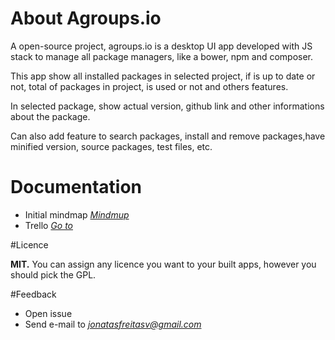# About Agroups.io
A open-source project, agroups.io is a desktop UI app developed with JS stack to manage all package managers, like a bower, npm and composer.

This app show all installed packages in selected project, if is up to date or not, total of packages in project, is used or not and others features.

In selected package, show actual version, github link and other informations about the package.

Can also add feature to search packages, install and remove packages,have minified version, source packages, test files, etc.

# Documentation
- Initial mindmap *[Mindmup](https://atlas.mindmup.com/2015/08/26eb19802d4f013316256761b16289db/agroups_io_/index.html)*
- Trello *[Go to](https://trello.com/agroups)*


#Licence

**MIT.** You can assign any licence you want to your built apps, however you should pick the GPL.


#Feedback

- Open issue
- Send e-mail to *[jonatasfreitasv@gmail.com](mailto:jonatasfreitasv@gmail.com)*
